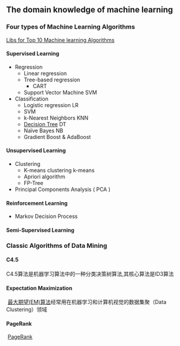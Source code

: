 ## The domain knowledge of machine learning

### Four types of Machine Learning Algorithms

[Libs for Top 10 Machine learning Algorithms](http://www.carolam.com/b/machine-learning-libraries-by-algorithm-cm604/)

#### Supervised Learning

- Regression
  - Linear regression                                                
  - Tree-based regression
    - CART
  - Support Vector Machine                                    SVM                                  
- Classification
  - Logistic regression                                              LR                   
  - SVM
  - k-Nearest Neighbors                                          KNN
  - [Decision Tree](http://www.analyticsvidhya.com/blog/2015/01/decision-tree-simplified/)                                                       DT
  - Naïve Bayes                                                         NB
  - Gradient Boost & AdaBoost

#### Unsupervised Learning

- Clustering
  - K-means clustering                                            k-means
  - Apriori algorithm
  - FP-Tree
- Principal Components Analysis ( PCA )

#### Reinforcement Learning

- Markov Decision Process

#### Semi-Supervised Learning



### Classic Algorithms of Data Mining

#### C4.5

C4.5算法是机器学习算法中的一种分类决策树算法,其核心算法是ID3算法



#### Expectation Maximization

 [最大期望(EM)算法](http://blog.csdn.net/aladdina/archive/2009/05/01/4141114.aspx)经常用在机器学习和计算机视觉的数据集聚（Data Clustering）领域



#### PageRank

 [PageRank](http://blog.csdn.net/aladdina/archive/2009/05/01/4141120.aspx)





